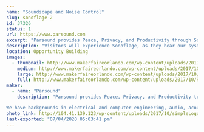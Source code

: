 ```yaml
---
name: "Soundscape and Noise Control"
slug: sonoflage-2
id: 37326
status: 1
url: https://www.parsound.com
excerpt: "Parsound provides Peace, Privacy, and Productivity through Sound and Noise Control.  We have invented the World's First Smart Soundscape.  We call it, \"Sonoflage\". "
description: "Visitors will experience Sonoflage, as they hear our system running with adaptive Sound Camoflage, and without it, just playing music.  w"
location: Opportunity Building
images:
  - thumbnail: http://www.makerfaireorlando.com/wp-content/uploads/2017/10/RecordAlarge.png
    medium: http://www.makerfaireorlando.com/wp-content/uploads/2017/10/RecordAlarge.png
    large: http://www.makerfaireorlando.com/wp-content/uploads/2017/10/RecordAlarge.png
    full: http://www.makerfaireorlando.com/wp-content/uploads/2017/10/RecordAlarge.png
maker:
  - name: "Parsound"
    description: "Parsound provides Peace, Privacy, and Productivity to the world through sound. 

We have backgrounds in electrical and computer engineering, audio, acoustics, music, modeling, simulation, and building ventures that help others. "
photo_link: http://104.41.139.123/wp-content/uploads/2017/10/simpleLogo.png
last-exported: "07/04/2020 05:03:41 pm"
---
```

